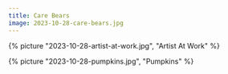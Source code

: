 ```yaml
---
title: Care Bears
image: 2023-10-28-care-bears.jpg
---
```


{% picture "2023-10-28-artist-at-work.jpg", "Artist At Work" %}

{% picture "2023-10-28-pumpkins.jpg", "Pumpkins" %}
